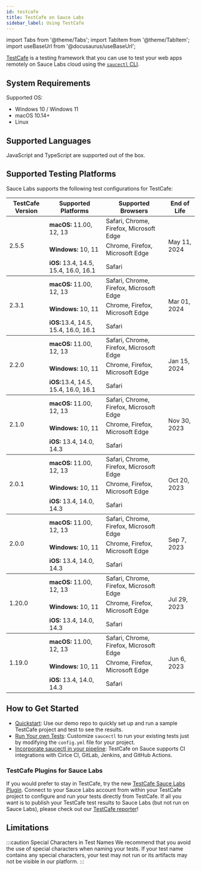 ```yaml
---
id: testcafe
title: TestCafe on Sauce Labs
sidebar_label: Using TestCafe
---
```


import Tabs from '@theme/Tabs';
import TabItem from '@theme/TabItem';
import useBaseUrl from '@docusaurus/useBaseUrl';

[TestCafe](https://github.com/DevExpress/testcafe) is a testing framework that you can use to test your web apps remotely on Sauce Labs cloud using the [`saucectl` CLI](/dev/cli/saucectl).

## System Requirements

Supported OS:
- Windows 10 / Windows 11
- macOS 10.14+
- Linux

## Supported Languages

JavaScript and TypeScript are supported out of the box.

## Supported Testing Platforms

Sauce Labs supports the following test configurations for TestCafe:

<table id="table-fw">
  <tr>
    <th>TestCafe Version</th>
    <th>Supported Platforms</th>
    <th>Supported Browsers</th>
    <th>End of Life</th>
  </tr>
  <tbody>
    <tr>
      <td rowspan='3'>2.5.5</td>
      <td><b>macOS:</b> 11.00, 12, 13</td>
      <td>Safari, Chrome, Firefox, Microsoft Edge</td>
      <td rowspan='3'>May 11, 2024</td>
    </tr>
    <tr>
      <td><b>Windows:</b> 10, 11</td>
      <td>Chrome, Firefox, Microsoft Edge</td>
    </tr>
    <tr>
      <td><b>iOS:</b> 13.4, 14.5, 15.4, 16.0, 16.1</td>
      <td>Safari</td>
    </tr>
  </tbody>
  <tbody>
    <tr>
      <td rowspan='3'>2.3.1</td>
      <td><b>macOS:</b> 11.00, 12, 13</td>
      <td>Safari, Chrome, Firefox, Microsoft Edge</td>
      <td rowspan='3'>Mar 01, 2024</td>
    </tr>
    <tr>
      <td><b>Windows:</b> 10, 11</td>
      <td>Chrome, Firefox, Microsoft Edge</td>
    </tr>
    <tr>
      <td><b>iOS:</b>13.4, 14.5, 15.4, 16.0, 16.1</td>
      <td>Safari</td>
    </tr>
  </tbody>
  <tbody>
    <tr>
      <td rowspan='3'>2.2.0</td>
      <td><b>macOS:</b> 11.00, 12, 13</td>
      <td>Safari, Chrome, Firefox, Microsoft Edge</td>
      <td rowspan='3'>Jan 15, 2024</td>
    </tr>
    <tr>
      <td><b>Windows:</b> 10, 11</td>
      <td>Chrome, Firefox, Microsoft Edge</td>
    </tr>
    <tr>
      <td><b>iOS:</b>13.4, 14.5, 15.4, 16.0, 16.1</td>
      <td>Safari</td>
    </tr>
  </tbody>
  <tbody>
    <tr>
      <td rowspan='3'>2.1.0</td>
      <td><b>macOS:</b> 11.00, 12, 13</td>
      <td>Safari, Chrome, Firefox, Microsoft Edge</td>
      <td rowspan='3'>Nov 30, 2023</td>
    </tr>
    <tr>
      <td><b>Windows:</b> 10, 11</td>
      <td>Chrome, Firefox, Microsoft Edge</td>
    </tr>
    <tr>
      <td><b>iOS:</b> 13.4, 14.0, 14.3</td>
      <td>Safari</td>
    </tr>
  </tbody>
  <tbody>
    <tr>
      <td rowspan='3'>2.0.1</td>
      <td><b>macOS:</b> 11.00, 12, 13</td>
      <td>Safari, Chrome, Firefox, Microsoft Edge</td>
      <td rowspan='3'>Oct 20, 2023</td>
    </tr>
    <tr>
      <td><b>Windows:</b> 10, 11</td>
      <td>Chrome, Firefox, Microsoft Edge</td>
    </tr>
    <tr>
      <td><b>iOS:</b> 13.4, 14.0, 14.3</td>
      <td>Safari</td>
    </tr>
  </tbody>
  <tbody>
    <tr>
      <td rowspan='3'>2.0.0</td>
      <td><b>macOS:</b> 11.00, 12, 13</td>
      <td>Safari, Chrome, Firefox, Microsoft Edge</td>
      <td rowspan='3'>Sep 7, 2023</td>
    </tr>
    <tr>
      <td><b>Windows:</b> 10, 11</td>
      <td>Chrome, Firefox, Microsoft Edge</td>
    </tr>
    <tr>
      <td><b>iOS:</b> 13.4, 14.0, 14.3</td>
      <td>Safari</td>
    </tr>
  </tbody>
  <tbody>
    <tr>
      <td rowspan='3'>1.20.0</td>
      <td><b>macOS:</b> 11.00, 12, 13</td>
      <td>Safari, Chrome, Firefox, Microsoft Edge</td>
      <td rowspan='3'>Jul 29, 2023</td>
    </tr>
    <tr>
      <td><b>Windows:</b> 10, 11</td>
      <td>Chrome, Firefox, Microsoft Edge</td>
    </tr>
    <tr>
      <td><b>iOS:</b> 13.4, 14.0, 14.3</td>
      <td>Safari</td>
    </tr>
  </tbody>
  <tbody>
    <tr>
      <td rowspan='3'>1.19.0</td>
      <td><b>macOS:</b> 11.00, 12, 13</td>
      <td>Safari, Chrome, Firefox, Microsoft Edge</td>
      <td rowspan='3'>Jun 6, 2023</td>
    </tr>
    <tr>
      <td><b>Windows:</b> 10, 11</td>
      <td>Chrome, Firefox, Microsoft Edge</td>
    </tr>
    <tr>
      <td><b>iOS:</b> 13.4, 14.0, 14.3</td>
      <td>Safari</td>
    </tr>
  </tbody>
</table>

## How to Get Started

- [Quickstart](/web-apps/automated-testing/testcafe/quickstart): Use our demo repo to quickly set up and run a sample TestCafe project and test to see the results.
- [Run Your own Tests](/web-apps/automated-testing/testcafe/yaml): Customize `saucectl` to run your existing tests just by modifying the `config.yml` file for your project.
- [Incorporate saucectl in your pipeline](/dev/cli/saucectl/usage/use-cases/#integrating-saucectl-in-your-ci-pipeline): TestCafe on Sauce supports CI integrations with Cirlce CI, GitLab, Jenkins, and GitHub Actions.

### TestCafe Plugins for Sauce Labs

If you would prefer to stay in TestCafe, try the new [TestCafe Sauce Labs Plugin](https://github.com/DevExpress/testcafe-browser-provider-saucelabs). Connect to your Sauce Labs account from within your TestCafe project to configure and run your tests directly from TestCafe.
If all you want is to publish your TestCafe test results to Sauce Labs (but not run on Sauce Labs), please check out our [TestCafe reporter](https://github.com/saucelabs/testcafe-reporter)!

## Limitations

:::caution Special Characters in Test Names
We recommend that you avoid the use of special characters when naming your tests. If your test name contains any special characters, your test may not run or its artifacts may not be visible in our platform.
:::
